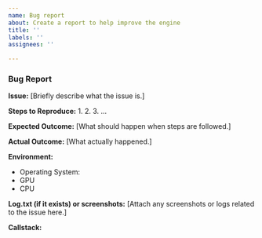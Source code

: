 ```yaml
---
name: Bug report
about: Create a report to help improve the engine
title: ''
labels: ''
assignees: ''

---
```


### Bug Report

**Issue:**
[Briefly describe what the issue is.]

**Steps to Reproduce:**
1.
2.
3.
...

**Expected Outcome:**
[What should happen when steps are followed.]

**Actual Outcome:**
[What actually happened.]

**Environment:**
- Operating System:
- GPU
- CPU

**Log.txt (if it exists) or screenshots:**
[Attach any screenshots or logs related to the issue here.]

**Callstack:**
